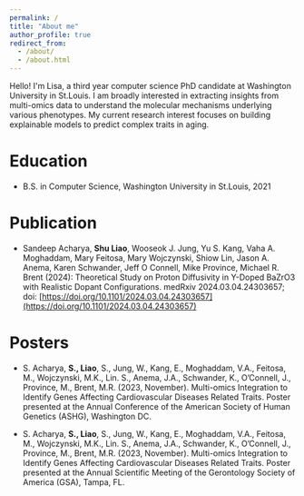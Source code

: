 ```yaml
---
permalink: /
title: "About me"
author_profile: true
redirect_from: 
  - /about/
  - /about.html
---
```


Hello! I'm Lisa, a third year computer science PhD candidate at Washington University in St.Louis. I am broadly interested in extracting insights from multi-omics data to understand the molecular mechanisms underlying various phenotypes. My current research interest focuses on building explainable models to predict complex traits in aging.

Education
======
* B.S. in Computer Science, Washington University in St.Louis, 2021

Publication
======
* Sandeep Acharya, **Shu Liao**, Wooseok J. Jung, Yu S. Kang, Vaha A. Moghaddam, Mary Feitosa, Mary Wojczynski, Shiow Lin, Jason A. Anema, Karen Schwander, Jeff O Connell, Mike Province, Michael R. Brent (2024): Theoretical Study on Proton Diffusivity in Y-Doped BaZrO3 with Realistic Dopant Configurations. medRxiv 2024.03.04.24303657; doi: [https://doi.org/10.1101/2024.03.04.24303657](https://doi.org/10.1101/2024.03.04.24303657)

Posters
======
* S. Acharya, **S., Liao**, S., Jung, W., Kang, E., Moghaddam, V.A., Feitosa, M., Wojczynski, M.K., Lin. S., Anema, J.A., Schwander, K., O’Connell, J., Province, M., Brent, M.R. (2023, November). Multi-omics Integration to Identify Genes Affecting Cardiovascular Diseases Related Traits. Poster presented at the Annual Conference of the American Society of Human Genetics (ASHG), Washington DC. 

* S. Acharya, **S., Liao**, S., Jung, W., Kang, E., Moghaddam, V.A., Feitosa, M., Wojczynski, M.K., Lin. S., Anema, J.A., Schwander, K., O’Connell, J., Province, M., Brent, M.R. (2023, November). Multi-omics Integration to Identify Genes Affecting Cardiovascular Diseases Related Traits. Poster presented at the Annual Scientific Meeting of the Gerontology Society of America (GSA), Tampa, FL.